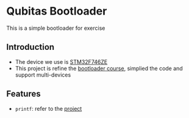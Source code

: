 # Qubitas Bootloader

This is a simple bootloader for exercise

## Introduction

- The device we use is [STM32F746ZE](https://www.st.com/en/evaluation-tools/nucleo-f746zg.html)
- This project is refine
  the [bootloader course](https://www.udemy.com/course/stm32f4-arm-cortex-mx-custom-bootloader-development/learn/lecture/10026148#overview),
  simplied the code and support multi-devices

## Features

- `printf`: refer to the [project](https://github.com/mpaland/printf)

